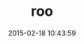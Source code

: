 ---
layout: post
title:  "roo"
repo:   "Empact/roo"
date:   2015-02-18 10:43:59
gemurl: http://github.com/Empact/roo
---